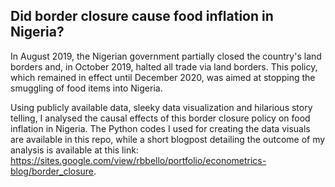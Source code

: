 ## Did border closure cause food inflation in Nigeria?
 
In August 2019, the Nigerian government partially closed the country's land borders and, in October 2019, halted all trade via land borders. This policy, which remained in effect until December 2020, was aimed at stopping the smuggling of food items into Nigeria.

Using publicly available data, sleeky data visualization and hilarious story telling, I analysed the causal effects of this border closure policy on food inflation in Nigeria. The Python codes I used for creating the data visuals are available in this repo, while a short blogpost detailing the outcome of my analysis is available at this link: https://sites.google.com/view/rbbello/portfolio/econometrics-blog/border_closure.
